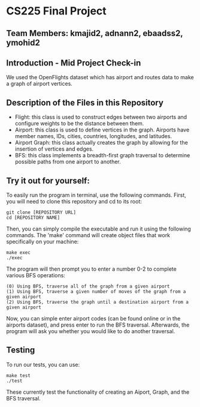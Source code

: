 # CS225 Final Project

## Team Members: kmajid2, adnann2, ebaadss2, ymohid2

## Introduction - Mid Project Check-in
We used the OpenFlights dataset which has airport and routes data to make a graph of airport vertices.

## Description of the Files in this Repository
* Flight: this class is used to construct edges between two airports and configure weights to be the distance between them. 
* Airport: this class is used to define vertices in the graph. Airports have member names, IDs, cities, countries, longitudes, and latitudes. 
* Airport Graph: this class actually creates the graph by allowing for the insertion of vertices and edges. 
* BFS: this class implements a breadth-first graph traversal to determine possible paths from one airport to another. 

## Try it out for yourself: 
To easily run the program in terminal, use the following commands.
First, you will need to clone this repository and cd to its root: 

```
git clone [REPOSITORY URL]
cd [REPOSITORY NAME]
```
Then, you can simply compile the executable and run it using the following commands. The 'make' command will create object files that work specifically on your machine: 

```
make exec
./exec 
```

The program will then prompt you to enter a number 0-2 to complete various BFS operations: 

```
(0) Using BFS, traverse all of the graph from a given airport 
(1) Using BFS, traverse a given number of moves of the graph from a given airport
(2) Using BFS, traverse the graph until a destination airport from a given airport
```
Now, you can simple enter airport codes (can be found online or in the airports dataset), and press enter to run the BFS traversal. Afterwards, the program will ask you whether you would like to do another traversal. 

## Testing 
To run our tests, you can use: 

```
make test 
./test
```

These currently test the functionality of creating an Aiport, Graph, and the BFS traversal. 
